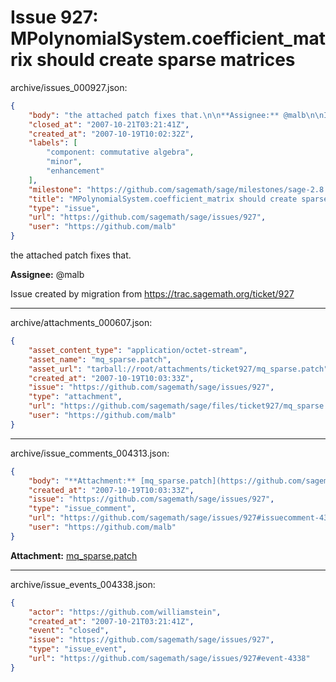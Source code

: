 # Issue 927: MPolynomialSystem.coefficient_matrix should create sparse matrices

archive/issues_000927.json:
```json
{
    "body": "the attached patch fixes that.\n\n**Assignee:** @malb\n\nIssue created by migration from https://trac.sagemath.org/ticket/927\n\n",
    "closed_at": "2007-10-21T03:21:41Z",
    "created_at": "2007-10-19T10:02:32Z",
    "labels": [
        "component: commutative algebra",
        "minor",
        "enhancement"
    ],
    "milestone": "https://github.com/sagemath/sage/milestones/sage-2.8.8",
    "title": "MPolynomialSystem.coefficient_matrix should create sparse matrices",
    "type": "issue",
    "url": "https://github.com/sagemath/sage/issues/927",
    "user": "https://github.com/malb"
}
```
the attached patch fixes that.

**Assignee:** @malb

Issue created by migration from https://trac.sagemath.org/ticket/927





---

archive/attachments_000607.json:
```json
{
    "asset_content_type": "application/octet-stream",
    "asset_name": "mq_sparse.patch",
    "asset_url": "tarball://root/attachments/ticket927/mq_sparse.patch",
    "created_at": "2007-10-19T10:03:33Z",
    "issue": "https://github.com/sagemath/sage/issues/927",
    "type": "attachment",
    "url": "https://github.com/sagemath/sage/files/ticket927/mq_sparse.patch",
    "user": "https://github.com/malb"
}
```



---

archive/issue_comments_004313.json:
```json
{
    "body": "**Attachment:** [mq_sparse.patch](https://github.com/sagemath/sage/files/ticket927/mq_sparse.patch)",
    "created_at": "2007-10-19T10:03:33Z",
    "issue": "https://github.com/sagemath/sage/issues/927",
    "type": "issue_comment",
    "url": "https://github.com/sagemath/sage/issues/927#issuecomment-4313",
    "user": "https://github.com/malb"
}
```

**Attachment:** [mq_sparse.patch](https://github.com/sagemath/sage/files/ticket927/mq_sparse.patch)



---

archive/issue_events_004338.json:
```json
{
    "actor": "https://github.com/williamstein",
    "created_at": "2007-10-21T03:21:41Z",
    "event": "closed",
    "issue": "https://github.com/sagemath/sage/issues/927",
    "type": "issue_event",
    "url": "https://github.com/sagemath/sage/issues/927#event-4338"
}
```
